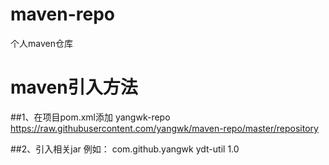 # maven-repo
个人maven仓库


# maven引入方法
##1、在项目pom.xml添加
<repositories>
	<repository>
		<id>yangwk-repo</id>
		<url>https://raw.githubusercontent.com/yangwk/maven-repo/master/repository</url>
	</repository>
</repositories>

##2、引入相关jar
例如：
<dependency>
	<groupId>com.github.yangwk</groupId>
	<artifactId>ydt-util</artifactId>
	<version>1.0</version>
</dependency>

